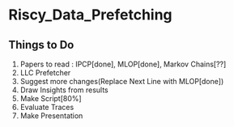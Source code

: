 # Riscy_Data_Prefetching
## Things to Do
1. Papers to read : IPCP[done], MLOP[done], Markov Chains[??]
2. LLC Prefetcher
3. Suggest more changes(Replace Next Line with MLOP[done])
4. Draw Insights from results
5. Make Script[80%]
6. Evaluate Traces
7. Make Presentation
